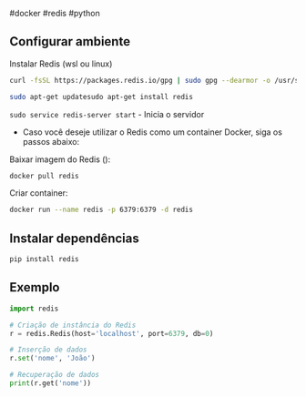 #docker #redis #python

## Configurar ambiente

Instalar Redis (wsl ou linux)

```bash  
curl -fsSL https://packages.redis.io/gpg | sudo gpg --dearmor -o /usr/share/keyrings/redis-archive-keyring.gpg echo "deb [signed-by=/usr/share/keyrings/redis-archive-keyring.gpg] https://packages.redis.io/deb $(lsb_release -cs) main" | sudo tee /etc/apt/sources.list.d/redis.list  

sudo apt-get updatesudo apt-get install redis
```  

`sudo service redis-server start` - Inicia o servidor

- Caso você deseje utilizar o Redis como um container Docker, siga os passos abaixo:

Baixar imagem do Redis ():

```bash
docker pull redis
```

Criar container:

```bash
docker run --name redis -p 6379:6379 -d redis
```

## Instalar dependências

```bash
pip install redis
```

## Exemplo

```python
import redis

# Criação de instância do Redis
r = redis.Redis(host='localhost', port=6379, db=0)

# Inserção de dados
r.set('nome', 'João')

# Recuperação de dados
print(r.get('nome'))
```



